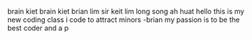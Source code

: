brain kiet brain kiet brian lim sir keit
lim long song ah huat
hello this is my new coding class
i code to attract minors -brian
my passion is to be the best coder and a p

